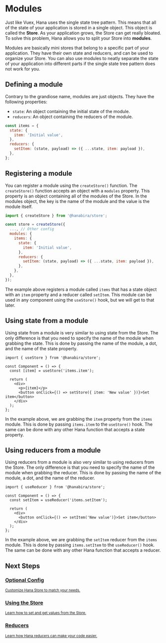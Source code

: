 # Modules

Just like Vuex, Hana uses the single state tree pattern. This means that all of the state of your application is stored in a single object. This object is called the **Store**. As your application grows, the Store can get really bloated. To solve this problem, Hana allows you to split your Store into **modules**.

Modules are basically mini stores that belong to a specific part of your application. They have their own state and reducers, and can be used to organize your Store. You can also use modules to neatly separate the state of your application into different parts if the single state tree pattern does not work for you.

## Defining a module

Contrary to the grandiose name, modules are just objects. They have the following properties:

- `state`: An object containing the initial state of the module.
- `reducers`: An object containing the reducers of the module.

```jsx
const items = {
  state: {
    item: 'Initial value',
  },
  reducers: {
    setItem: (state, payload) => ({ ...state, item: payload }),
  },
};
```

## Registering a module

You can register a module using the `createStore()` function. The `createStore()` function accepts an object with a `modules` property. This property is an object containing all of the modules of the Store. In the modules object, the key is the name of the module and the value is the module itself.

```jsx
import { createStore } from '@hanabira/store';

const store = createStore({
  ..., // Other config
  modules: {
    items: {
      state: {
        item: 'Initial value',
      },
      reducers: {
        setItem: (state, payload) => ({ ...state, item: payload }),
      },
    },
  },
});
```

The example above registers a module called `items` that has a state object with an `item` property and a reducer called `setItem`. This module can be used in any component using the `useStore()` hook, but we will get to that later.

## Using state from a module

Using state from a module is very similar to using state from the Store. The only difference is that you need to specify the name of the module when grabbing the state. This is done by passing the name of the module, a dot, and the name of the state property.

```jsx{4,9}
import { useStore } from '@hanabira/store';

const Component = () => {
  const [item] = useStore('items.item');

  return (
    <div>
      <p>{item}</p>
      <button onClick={() => setStore({ item: 'New value' })}>Set item</button>
    </div>
  );
};
```

In the example above, we are grabbing the `item` property from the `items` module. This is done by passing `items.item` to the `useStore()` hook. The same can be done with any other Hana function that accepts a state property.

## Using reducers from a module

Using reducers from a module is also very similar to using reducers from the Store. The only difference is that you need to specify the name of the module when grabbing the reducer. This is done by passing the name of the module, a dot, and the name of the reducer.

```jsx{4,9}
import { useReducer } from '@hanabira/store';

const Component = () => {
  const setItem = useReducer('items.setItem');

  return (
    <div>
      <button onClick={() => setItem('New value')}>Set item</button>
    </div>
  );
};
```

In the example above, we are grabbing the `setItem` reducer from the `items` module. This is done by passing `items.setItem` to the `useReducer()` hook. The same can be done with any other Hana function that accepts a reducer.

## Next Steps

<div class="vt-box-container next-steps">
  <a class="vt-box" href="/docs/store/#optional-config">
    <h3 class="next-steps-link">Optional Config</h3>
    <small class="next-steps-caption">Customize Hana Store to match your needs.</small>
  </a>
  <a class="vt-box" href="/docs/store/state">
    <h3 class="next-steps-link">Using the Store</h3>
    <small class="next-steps-caption">Learn how to set and get values from the Store.</small>
  </a>
  <a class="vt-box" href="/docs/store/reducers">
    <h3 class="next-steps-link">Reducers</h3>
    <small class="next-steps-caption">Learn how Hana reducers can make your code easier.</small>
  </a>
</div>
